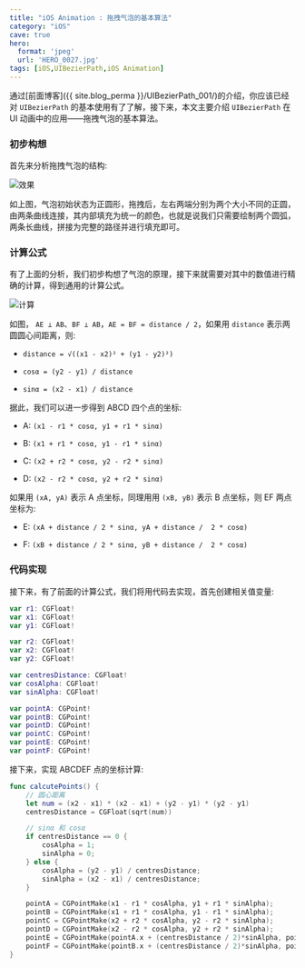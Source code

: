 ```yaml
---
title: "iOS Animation : 拖拽气泡的基本算法"
category: "iOS"
cave: true
hero:
  format: 'jpeg'
  url: 'HERO_0027.jpg'
tags: [iOS,UIBezierPath,iOS Animation]
---
```

通过[前面博客]({{ site.blog_perma }}/UIBezierPath_001/)的介绍，你应该已经对 `UIBezierPath` 的基本使用有了了解，接下来，本文主要介绍 `UIBezierPath` 在 UI 动画中的应用——拖拽气泡的基本算法。

### 初步构想

首先来分析拖拽气泡的结构:

![效果](https://img.blog.csdn.net/20151013143513028?watermark/2/text/aHR0cDovL2Jsb2cuY3Nkbi5uZXQv/font/5a6L5L2T/fontsize/400/fill/I0JBQkFCMA==/dissolve/70/gravity/Center)

如上图，气泡初始状态为正圆形，拖拽后，左右两端分别为两个大小不同的正圆，由两条曲线连接，其内部填充为统一的颜色，也就是说我们只需要绘制两个圆弧，两条长曲线，拼接为完整的路径并进行填充即可。

### 计算公式

有了上面的分析，我们初步构想了气泡的原理，接下来就需要对其中的数值进行精确的计算，得到通用的计算公式。

![计算](https://img.blog.csdn.net/20151013150844340?watermark/2/text/aHR0cDovL2Jsb2cuY3Nkbi5uZXQv/font/5a6L5L2T/fontsize/400/fill/I0JBQkFCMA==/dissolve/70/gravity/Center)

如图， `AE ⊥ AB`、`BF ⊥ AB`，`AE = BF = distance / 2`，如果用 `distance` 表示两圆圆心间距离，则:

* `distance = √((x1 - x2)² + (y1 - y2)²)`

* `cosα = (y2 - y1) / distance`

* `sinα = (x2 - x1) / distance`

据此，我们可以进一步得到 ABCD 四个点的坐标:

* A: `(x1 - r1 * cosα, y1 + r1 * sinα)`

* B: `(x1 + r1 * cosα, y1 - r1 * sinα)`

* C: `(x2 + r2 * cosα, y2 - r2 * sinα)`

* D: `(x2 - r2 * cosα, y2 + r2 * sinα)`

如果用 `(xA, yA)` 表示 A 点坐标，同理用用 `(xB, yB)` 表示 B 点坐标，则 EF 两点坐标为:

* E: `(xA + distance / 2 * sinα, yA + distance /  2 * cosα)`

* F: `(xB + distance / 2 * sinα, yB + distance /  2 * cosα)`

### 代码实现

接下来，有了前面的计算公式，我们将用代码去实现，首先创建相关值变量:

```swift
var r1: CGFloat!
var x1: CGFloat!
var y1: CGFloat!

var r2: CGFloat!
var x2: CGFloat!
var y2: CGFloat!

var centresDistance: CGFloat!
var cosAlpha: CGFloat!
var sinAlpha: CGFloat!

var pointA: CGPoint!
var pointB: CGPoint!
var pointD: CGPoint!
var pointC: CGPoint!
var pointE: CGPoint!
var pointF: CGPoint!
```

接下来，实现 ABCDEF 点的坐标计算:

```swift
func calcutePoints() {
	// 圆心距离
	let num = (x2 - x1) * (x2 - x1) + (y2 - y1) * (y2 - y1)
	centresDistance = CGFloat(sqrt(num))

	// sinα 和 cosα
	if centresDistance == 0 {
		cosAlpha = 1;
		sinAlpha = 0;
	} else {
		cosAlpha = (y2 - y1) / centresDistance;
		sinAlpha = (x2 - x1) / centresDistance;
	}

	pointA = CGPointMake(x1 - r1 * cosAlpha, y1 + r1 * sinAlpha);
	pointB = CGPointMake(x1 + r1 * cosAlpha, y1 - r1 * sinAlpha);
	pointC = CGPointMake(x2 + r2 * cosAlpha, y2 - r2 * sinAlpha);
	pointD = CGPointMake(x2 - r2 * cosAlpha, y2 + r2 * sinAlpha);
	pointE = CGPointMake(pointA.x + (centresDistance / 2)*sinAlpha, pointA.y + (centresDistance / 2) * cosAlpha);
	pointF = CGPointMake(pointB.x + (centresDistance / 2)*sinAlpha, pointB.y + (centresDistance / 2) * cosAlpha);
}
```


